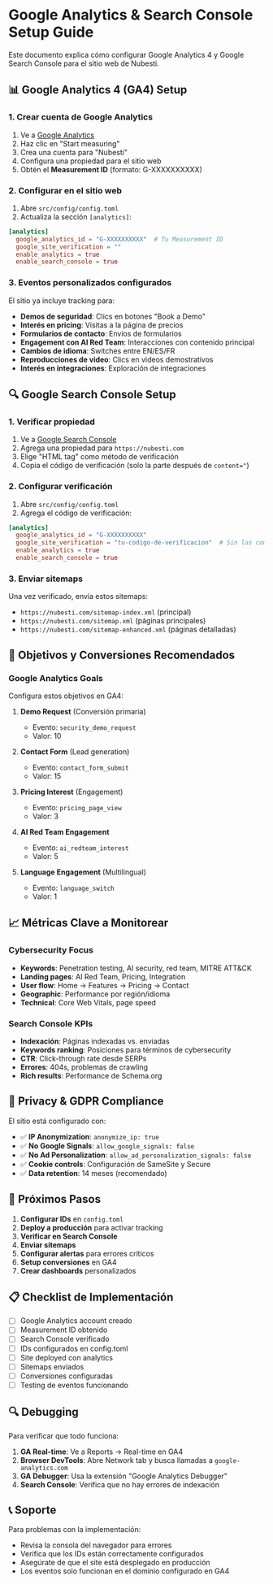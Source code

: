 # Google Analytics & Search Console Setup Guide

Este documento explica cómo configurar Google Analytics 4 y Google Search Console para el sitio web de Nubesti.

## 📊 Google Analytics 4 (GA4) Setup

### 1. Crear cuenta de Google Analytics
1. Ve a [Google Analytics](https://analytics.google.com/)
2. Haz clic en "Start measuring"
3. Crea una cuenta para "Nubesti"
4. Configura una propiedad para el sitio web
5. Obtén el **Measurement ID** (formato: G-XXXXXXXXXX)

### 2. Configurar en el sitio web
1. Abre `src/config/config.toml`
2. Actualiza la sección `[analytics]`:
```toml
[analytics]
  google_analytics_id = "G-XXXXXXXXXX"  # Tu Measurement ID
  google_site_verification = ""
  enable_analytics = true
  enable_search_console = true
```

### 3. Eventos personalizados configurados
El sitio ya incluye tracking para:
- **Demos de seguridad**: Clics en botones "Book a Demo"
- **Interés en pricing**: Visitas a la página de precios
- **Formularios de contacto**: Envíos de formularios
- **Engagement con AI Red Team**: Interacciones con contenido principal
- **Cambios de idioma**: Switches entre EN/ES/FR
- **Reproducciones de video**: Clics en videos demostrativos
- **Interés en integraciones**: Exploración de integraciones

## 🔍 Google Search Console Setup

### 1. Verificar propiedad
1. Ve a [Google Search Console](https://search.google.com/search-console/)
2. Agrega una propiedad para `https://nubesti.com`
3. Elige "HTML tag" como método de verificación
4. Copia el código de verificación (solo la parte después de `content="`)

### 2. Configurar verificación
1. Abre `src/config/config.toml`
2. Agrega el código de verificación:
```toml
[analytics]
  google_analytics_id = "G-XXXXXXXXXX"
  google_site_verification = "tu-codigo-de-verificacion"  # Sin las comillas HTML
  enable_analytics = true
  enable_search_console = true
```

### 3. Enviar sitemaps
Una vez verificado, envía estos sitemaps:
- `https://nubesti.com/sitemap-index.xml` (principal)
- `https://nubesti.com/sitemap.xml` (páginas principales)
- `https://nubesti.com/sitemap-enhanced.xml` (páginas detalladas)

## 🎯 Objetivos y Conversiones Recomendados

### Google Analytics Goals
Configura estos objetivos en GA4:

1. **Demo Request** (Conversión primaria)
   - Evento: `security_demo_request`
   - Valor: 10

2. **Contact Form** (Lead generation)
   - Evento: `contact_form_submit`
   - Valor: 15

3. **Pricing Interest** (Engagement)
   - Evento: `pricing_page_view`
   - Valor: 3

4. **AI Red Team Engagement**
   - Evento: `ai_redteam_interest`
   - Valor: 5

5. **Language Engagement** (Multilingual)
   - Evento: `language_switch`
   - Valor: 1

## 📈 Métricas Clave a Monitorear

### Cybersecurity Focus
- **Keywords**: Penetration testing, AI security, red team, MITRE ATT&CK
- **Landing pages**: AI Red Team, Pricing, Integration
- **User flow**: Home → Features → Pricing → Contact
- **Geographic**: Performance por región/idioma
- **Technical**: Core Web Vitals, page speed

### Search Console KPIs
- **Indexación**: Páginas indexadas vs. enviadas
- **Keywords ranking**: Posiciones para términos de cybersecurity
- **CTR**: Click-through rate desde SERPs
- **Errores**: 404s, problemas de crawling
- **Rich results**: Performance de Schema.org

## 🔧 Privacy & GDPR Compliance

El sitio está configurado con:
- ✅ **IP Anonymization**: `anonymize_ip: true`
- ✅ **No Google Signals**: `allow_google_signals: false`
- ✅ **No Ad Personalization**: `allow_ad_personalization_signals: false`
- ✅ **Cookie controls**: Configuración de SameSite y Secure
- ✅ **Data retention**: 14 meses (recomendado)

## 🚀 Próximos Pasos

1. **Configurar IDs** en `config.toml`
2. **Deploy a producción** para activar tracking
3. **Verificar en Search Console**
4. **Enviar sitemaps**
5. **Configurar alertas** para errores críticos
6. **Setup conversiones** en GA4
7. **Crear dashboards** personalizados

## 📋 Checklist de Implementación

- [ ] Google Analytics account creado
- [ ] Measurement ID obtenido
- [ ] Search Console verificado
- [ ] IDs configurados en config.toml
- [ ] Site deployed con analytics
- [ ] Sitemaps enviados
- [ ] Conversiones configuradas
- [ ] Testing de eventos funcionando

## 🔍 Debugging

Para verificar que todo funciona:

1. **GA Real-time**: Ve a Reports → Real-time en GA4
2. **Browser DevTools**: Abre Network tab y busca llamadas a `google-analytics.com`
3. **GA Debugger**: Usa la extensión "Google Analytics Debugger"
4. **Search Console**: Verifica que no hay errores de indexación

## 📞 Soporte

Para problemas con la implementación:
- Revisa la consola del navegador para errores
- Verifica que los IDs están correctamente configurados
- Asegúrate de que el site está desplegado en producción
- Los eventos solo funcionan en el dominio configurado en GA4
